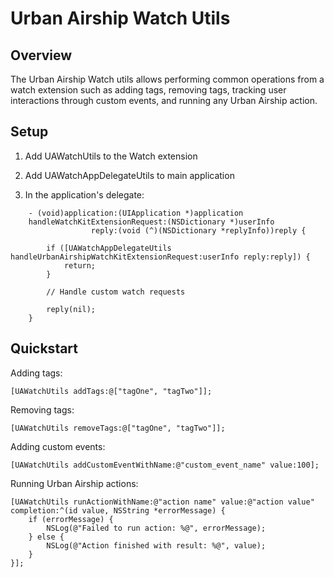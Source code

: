 Urban Airship Watch Utils
=========================

Overview
--------

The Urban Airship Watch utils allows performing common operations from a watch extension such as adding tags,
removing tags, tracking user interactions through custom events, and running any Urban Airship action.

Setup
-----

1. Add UAWatchUtils to the Watch extension

2. Add UAWatchAppDelegateUtils to main application

3. In the application's delegate:

```
    - (void)application:(UIApplication *)application
    handleWatchKitExtensionRequest:(NSDictionary *)userInfo
                  reply:(void (^)(NSDictionary *replyInfo))reply {

        if ([UAWatchAppDelegateUtils handleUrbanAirshipWatchKitExtensionRequest:userInfo reply:reply]) {
            return;
        }

        // Handle custom watch requests

        reply(nil);
    }
```

Quickstart
----------

Adding tags:

    [UAWatchUtils addTags:@["tagOne", "tagTwo"]];

Removing tags:

    [UAWatchUtils removeTags:@["tagOne", "tagTwo"]];

Adding custom events:
    
    [UAWatchUtils addCustomEventWithName:@"custom_event_name" value:100];

Running Urban Airship actions:

    [UAWatchUtils runActionWithName:@"action name" value:@"action value" completion:^(id value, NSString *errorMessage) {
        if (errorMessage) {
            NSLog(@"Failed to run action: %@", errorMessage);
        } else {
            NSLog(@"Action finished with result: %@", value);
        }
    }];

